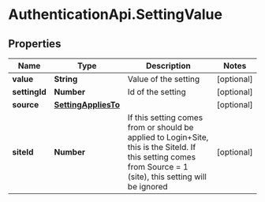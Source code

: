 # AuthenticationApi.SettingValue

## Properties

Name | Type | Description | Notes
------------ | ------------- | ------------- | -------------
**value** | **String** | Value of the setting | [optional] 
**settingId** | **Number** | Id of the setting | [optional] 
**source** | [**SettingAppliesTo**](SettingAppliesTo.md) |  | [optional] 
**siteId** | **Number** | If this setting comes from or should be applied to Login+Site, this is the SiteId.             If this setting comes from Source &#x3D; 1 (site), this setting will be ignored | [optional] 


